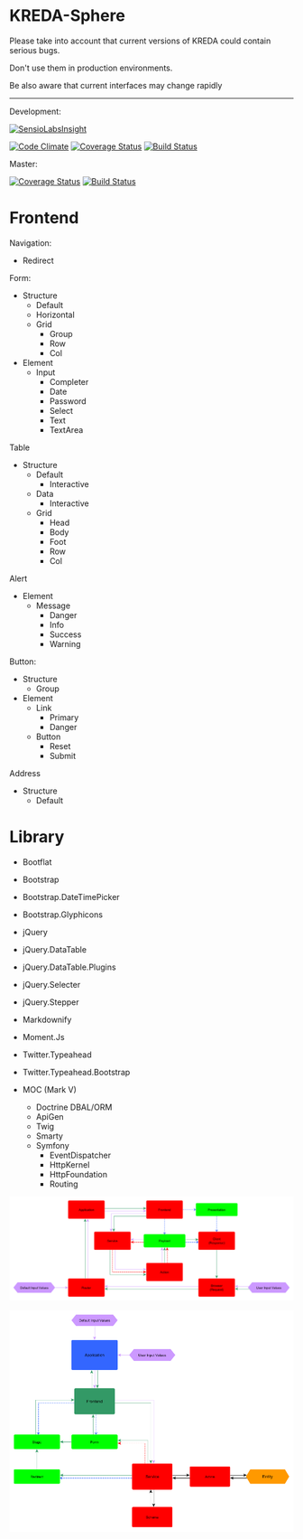 KREDA-Sphere
============

Please take into account that current versions of KREDA could contain serious bugs.

Don't use them in production environments.

Be also aware that current interfaces may change rapidly

-----

Development:

[![SensioLabsInsight](https://insight.sensiolabs.com/projects/708fc862-a692-4279-903d-792f62333644/big.png)](https://insight.sensiolabs.com/projects/708fc862-a692-4279-903d-792f62333644)

[![Code Climate](https://codeclimate.com/github/KWZwickau/KREDA-Sphere/badges/gpa.svg)](https://codeclimate.com/github/KWZwickau/KREDA-Sphere)
[![Coverage Status](https://coveralls.io/repos/KWZwickau/KREDA-Sphere/badge.svg?branch=development)](https://coveralls.io/r/KWZwickau/KREDA-Sphere?branch=development)
[![Build Status](https://travis-ci.org/KWZwickau/KREDA-Sphere.svg?branch=development)](https://travis-ci.org/KWZwickau/KREDA-Sphere)

Master:

[![Coverage Status](https://coveralls.io/repos/KWZwickau/KREDA-Sphere/badge.svg?branch=master)](https://coveralls.io/r/KWZwickau/KREDA-Sphere?branch=master)
[![Build Status](https://travis-ci.org/KWZwickau/KREDA-Sphere.svg?branch=master)](https://travis-ci.org/KWZwickau/KREDA-Sphere)

Frontend
========

Navigation:

- Redirect

Form:

- Structure
  - Default
  - Horizontal
  - Grid
    - Group
    - Row
    - Col
- Element
  - Input
    - Completer
    - Date
    - Password
    - Select
    - Text
    - TextArea

Table

- Structure
  - Default
    + Interactive
  - Data
    + Interactive
  - Grid
    - Head
    - Body
    - Foot
    - Row
    - Col

Alert

- Element
  - Message
    - Danger
    - Info
    - Success
    - Warning

Button:

- Structure
  - Group
- Element
  - Link
    - Primary
    - Danger
  - Button
    - Reset
    - Submit

Address

- Structure
  - Default

Library
=======

- Bootflat
- Bootstrap
- Bootstrap.DateTimePicker
- Bootstrap.Glyphicons
- jQuery
- jQuery.DataTable
- jQuery.DataTable.Plugins
- jQuery.Selecter
- jQuery.Stepper
- Markdownify
- Moment.Js
- Twitter.Typeahead
- Twitter.Typeahead.Bootstrap

- MOC (Mark V)
  - Doctrine DBAL/ORM
  - ApiGen
  - Twig
  - Smarty
  - Symfony
    - EventDispatcher
    - HttpKernel
    - HttpFoundation
    - Routing

![KREDA-Request Flowchart](TestSuite/Docs/KREDA-Request%20Flowchart.png "KREDA-Request Flowchart")

![KREDA-Application Flowchart](TestSuite/Docs/KREDA-Application%20Flowchart.png "KREDA-Application Flowchart")

